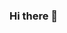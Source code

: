 ### Hi there 👋

<!--
**iranesarbkland/iranesarbkland** is a ✨ _special_ ✨ repository because its `README.md` (this file) appears on your GitHub profile.

Here are some ideas to get you started:

- 🔭 I’m currently working on ...
- 🌱 I’m currently learning ...
- 👯 I’m looking to collaborate on ...
- 🤔 I’m looking for help with ...من درحال حاضر فایل برای شما می‌فرستم لطفاً قبول کنید 
- 💬 Ask me about ...
- 📫 How to reach me: ...
- 😄 Pronouns: ...
- ⚡ Fun fact: ...
-->
